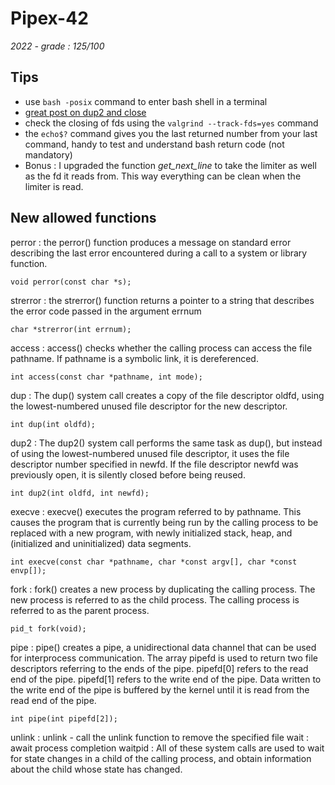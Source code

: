 # Pipex-42
*2022 - grade : 125/100*

## Tips
* use `bash -posix` command to enter bash shell in a terminal
* [great post on dup2 and close](https://stackoverflow.com/a/30714995)
* check the closing of fds using the `valgrind --track-fds=yes` command
* the `echo$?` command gives you the last returned number from your last command, handy to test and understand bash return code (not mandatory)
* Bonus : I upgraded the function *get_next_line* to take the limiter as well as the fd it reads from. This way everything can be clean when the limiter is read.

## New allowed functions
perror : the perror() function produces a message on standard error describing the last error encountered during a call to a system or library function.
```
void perror(const char *s);
```
strerror : the strerror() function returns a pointer to a string that describes the error code passed in the argument errnum
```
char *strerror(int errnum);
```
access : access() checks whether the calling process can access the file pathname. If pathname is a symbolic link, it is dereferenced.
```
int access(const char *pathname, int mode);
```
dup  : The  dup()  system call creates a copy of the file descriptor oldfd, using the lowest-numbered unused file descriptor for the new descriptor.
```
int dup(int oldfd);
```
dup2 : The  dup2() system call performs the same task as dup(), but instead of using the lowest-numbered unused file descriptor, it uses the file descriptor number specified in newfd.  If the file descriptor newfd was previously open, it is  silently closed before being reused.
```
int dup2(int oldfd, int newfd);
```
execve : execve() executes the program referred to by pathname. This causes the program that is currently being run by the calling process to be replaced with a new program, with newly initialized stack, heap, and (initialized and uninitialized) data segments.
```
int execve(const char *pathname, char *const argv[], char *const envp[]);
```
fork : fork() creates a new process by duplicating the calling process. The new process is referred to as the child process. The calling process is referred to as the parent process.
```
pid_t fork(void);
```
pipe : pipe() creates a pipe, a unidirectional data channel that can be used for interprocess communication.  The array pipefd is used to return two file descriptors referring to the ends of the pipe. pipefd[0] refers to the read end of the pipe. pipefd[1] refers to the write end of the pipe. Data written to the write end of the pipe is buffered by the kernel until it is read from the read end of the pipe.
```
int pipe(int pipefd[2]);
```
unlink : unlink - call the unlink function to remove the specified file
wait : await process completion
waitpid : All of these system calls are used to wait for state changes in a child of the calling process, and obtain information about the child whose state has changed.
